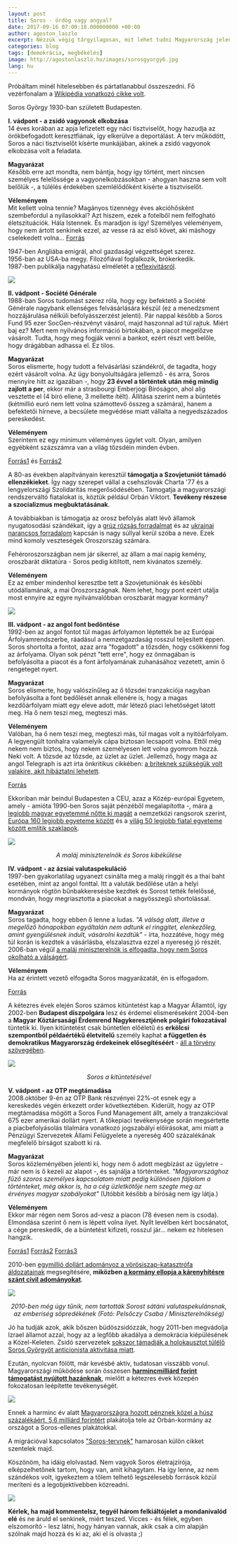 ```yaml
---
layout: post
title: Soros - ördög vagy angyal?
date: 2017-09-16 07:00:18.000000000 +00:00
author: agoston_laszlo
excerpt: Nézzük végig tárgyilagosan, mit lehet tudni Magyarország jelenlegi legnagyobb ellenségéről - vagy pártfogójáról? Vádpontról vádpontra, források alapján!
categories: blog
tags: [demokrácia, megbékélés]
image: http://agostonlaszlo.hu/images/sorosgyorgy6.jpg
lang: hu
---
```


Próbáltam minél hitelesebben és pártatlanabbul összeszedni. Fő vezérfonalam a [Wikipédia vonatkozó cikke volt](https://hu.wikipedia.org/wiki/Soros_Gy%C3%B6rgy).

Soros György 1930-ban született Budapesten.

**I. vádpont - a zsidó vagyonok elkobzása**<br />
14 éves korában az apja lefizetett egy náci tisztviselőt, hogy hazudja az örökbefogadott keresztfiának, így elkerülve a deportálást. A terv működött, Soros a náci tisztviselőt kísérte munkájában, akinek a zsidó vagyonok elkobzása volt a feladata.

**Magyarázat**<br />
Később erre azt mondta, nem bántja, hogy így történt, mert nincsen személyes felelőssége a vagyonelkobzásokban - ahogyan haszna sem volt belőlük -, a túlélés érdekében szemlélődőként kísérte a tisztviselőt. 

**Véleményem**<br />
Mit kellett volna tennie? Magányos tizennégy éves akcióhősként szembefordul a nyilasokkal? Azt hiszem, ezek a fotelből nem felfogható életszituációk. Hála Istennek. És maradjon is így! Személyes véleményem, hogy nem ártott senkinek ezzel, az vesse rá az első követ, aki máshogy cselekedett volna...
[Forrás](http://vigyazo.blog.hu/2017/01/11/dokumentum_soros_gyorgy_es_a_budapesti_deportalasok_interju_magyar_felirattal)

1947-ben Angliába emigrál, ahol gazdasági végzettséget szerez. <br />
1956-ban az USA-ba megy. Filozófiával foglalkozik, brókerkedik. <br />
1987-ben publikálja nagyhatású elméletét a [reflexivitásról](https://hu.wikipedia.org/wiki/Reflexivit%C3%A1s_(k%C3%B6zgazdas%C3%A1gtan)).

![](http://agostonlaszlo.hu/images/sorosgyorgy1.jpg)

**II. vádpont - Société Générale**<br />
1988-ban Soros tudomást szerez róla, hogy egy befektető a Société Générale nagybank ellenséges felvásárlására készül (ez a menedzsment hozzájárulása nélküli befolyásszerzést jelenti). Pár nappal később a Soros Fund 95 ezer SocGen-részvényt vásárol, majd haszonnal ad túl rajtuk. Miért baj ez? Mert nem nyilvános információ birtokában, a piacot megelőzve vásárolt. Tudta, hogy meg fogják venni a bankot, ezért részt vett belőle, hogy drágábban adhassa el. Ez tilos.

**Magyarázat**<br />
Soros elismerte, hogy tudott a felvásárlási szándékról, de tagadta, hogy ezért vásárolt volna. Az ügy bonyolultságára jellemző - és arra, Soros mennyire hitt az igazában -, hogy **23 évvel a történtek után még mindig zajlott a per**, ekkor már a strasbourgi Emberjogi Bíróságon, ahol alig vesztette el (4 bíró ellene, 3 mellette ítélt). Állítása szerint nem a büntetés (kétmillió euró nem lett volna számottevő összeg a számára), hanem a befektetői hírneve, a becsülete megvédése miatt vállalta a negyedszázados pereskedést.

**Véleményem**<br />
Szerintem ez egy minimum véleményes ügylet volt. Olyan, amilyen egyébként százszámra van a világ tőzsdéin minden évben.

[Forrás1](http://www.demokrata.hu/hir/kulfold/amikor-francia-birosag-elitelte-sorost) és [Forrás2](http://www.origo.hu/gazdasag/hirek/20110728-soros-gyorgy-magyar-amerikai-milliardos-emlekezetes-uzleti-huzasai.html)

A 80-as években alapítványain keresztül **támogatja a Szovjetuniót támadó ellenzékieket**. Így nagy szerepet vállal a csehszlovák Charta&nbsp;'77 és a lengyelországi Szolidaritás megerősödésében. Támogatja a magyarországi rendszerváltó fiatalokat is, köztük például Orbán Viktort. **Tevékeny részese a szocializmus megbuktatásának**.

<div class="fb-video" data-href="https://www.facebook.com/agostonlaszloartist/videos/1020669274703837/"  
  data-allowfullscreen="true" data-width="500"></div>

A továbbiakban is támogatja az orosz befolyás alatt lévő államok nyugatosodási szándékait, így a [grúz rózsás forradalmat](https://en.wikipedia.org/wiki/Rose_Revolution) és az [ukrajnai narancsos forradalom](https://en.wikipedia.org/wiki/Orange_Revolution) kapcsán is nagy súllyal kerül szóba a neve. Ezek mind komoly veszteségek Oroszország számára. 

Fehéroroszországban nem jár sikerrel, az állam a mai napig kemény, oroszbarát diktatúra - Soros pedig kitiltott, nem kivánatos személy.

**Véleményem**<br />
Ez az ember mindenhol keresztbe tett a Szovjetuniónak és későbbi utódállamának, a mai Oroszországnak. Nem lehet, hogy pont ezért utálja most ennyire az egyre nyilvánvalóbban oroszbarát magyar kormány?

![](http://agostonlaszlo.hu/images/sorosgyorgy2.jpg)

**III. vádpont - az angol font bedöntése**<br />
1992-ben az angol fontot túl magas árfolyamon léptették be az Európai Árfolyamrendszerbe, ráadásul a nemzetgazdaság rosszul teljesített éppen. Soros shortolta a fontot, azaz arra "fogadott" a tőzsdén, hogy csökkenni fog az árfolyama. Olyan sok pénzt "tett erre", hogy ez önmagában is befolyásolta a piacot és a font árfolyamának zuhanásához vezetett, amin ő rengeteget nyert.

**Magyarázat**<br />
Soros elismerte, hogy valószínűleg az ő tőzsdei tranzakciója nagyban befolyásolta a font bedőlését annak ellenére is, hogy a magas kezdőárfolyam miatt egy eleve adott, már létező piaci lehetőséget látott meg. Ha ő nem teszi meg, megteszi más.

**Véleményem**<br />
Valóban, ha ő nem teszi meg, megteszi más, túl magas volt a nyitóárfolyam. A legyengült tonhalra valamelyik cápa biztosan lecsapott volna. Ettől még nekem nem biztos, hogy nekem személyesen lett volna gyomrom hozzá. Neki volt. A tőzsde az tőzsde, az üzlet az üzlet. Jellemző, hogy maga az angol Telegraph is azt írta önkritikus cikkében: [a briteknek szükségük volt valakire, akit hibáztatni lehetett](http://www.telegraph.co.uk/finance/2773265/Billionaire-who-broke-the-Bank-of-England.html).

[Forrás](http://www.origo.hu/gazdasag/hirek/20110728-soros-gyorgy-magyar-amerikai-milliardos-emlekezetes-uzleti-huzasai.html)

Ekkoriban már beindul Budapesten a CEU, azaz a Közép-európai Egyetem, amely - amióta 1990-ben Soros saját pénzéből megalapította -, mára [a legjobb magyar egyetemmé nőtte ki magát](http://eduline.hu/felsooktatas/2017/6/21/Friss_lista_a_CEU_a_legjobb_helyen_a_magyar_1PNXYC) a nemzetközi rangsorok szerint, [Európa 160 legjobb egyeteme között](https://www.timeshighereducation.com/student/best-universities/best-universities-europe) és a [világ 50 legjobb fiatal egyeteme között említik szaklapok](http://hvg.hu/itthon/20170405_ceu_ranglista_times_higher_education).

![](http://agostonlaszlo.hu/images/sorosgyorgy3.jpg)
<center><em>A maláj miniszterelnök és Soros kibékülése</em></center>

**IV. vádpont - az ázsiai valutaspekuláció**<br />
1997-ben gyakorlatilag ugyanezt csinálta meg a maláj ringgit és a thai baht esetében, mint az angol fonttal. Itt a valuták bedőlése után a helyi kormányok rögtön bűnbakkeresésbe kezdtek és Sorost tették felelőssé, mondván, hogy megriasztotta a piacokat a nagyösszegű shortolással.

**Magyarázat**<br />
Soros tagadta, hogy ebben ő lenne a ludas. *"A válság alatt, illetve a megelőző hónapokban egyáltalán nem adtunk el ringgitet, elenkezőleg, amint gyengülésnek indult, vásárolni kezdtük"* - írta, hozzátéve, hogy még túl korán is kezdtek a vásárlásba, elszalasztva ezzel a nyereség jó részét. 2006-ban végül [a maláj miniszterelnök is elfogadta, hogy nem Soros okolható a válságért](http://www.abc.net.au/news/2006-12-15/malaysian-ex-premier-mahathir-and-billionaire/2154878).

**Véleményem**<br />
Ha az érintett vezető elfogadta Soros magyarázatát, én is elfogadom.

[Forrás](http://www.origo.hu/gazdasag/hirek/20110728-soros-gyorgy-magyar-amerikai-milliardos-emlekezetes-uzleti-huzasai.html)

A kétezres évek elején Soros számos kitüntetést kap a Magyar Államtól, így 2002-ben **Budapest díszpolgára** lesz és érdemei elismeréseként 2004-ben a **Magyar Köztársasági Érdemrend Nagykeresztjének polgári fokozatával** tüntetik ki. Ilyen kitüntetést csak büntetlen előéletű és **erkölcsi szempontból példaértékű életvitelű** személy kaphat **a független és demokratikus Magyarország érdekeinek elősegítéséért** - [áll a törvény szövegében](https://www.u-szeged.hu/download.php?docID=6374).

![](http://agostonlaszlo.hu/images/sorosgyorgy4.jpg)
<center><em>Soros a kitüntetésével</em></center>

**V. vádpont - az OTP megtámadása**<br />
2008.október 9-én az OTP Bank részvényei 22%-ot esnek egy a kereskedés végén érkezett order következtében. Kiderült, hogy az OTP megtámadása mögött a Soros Fund Management állt, amely a tranzakcióval 675 ezer amerikai dollárt nyert. A tőkepiaci tevékenysége során megsértette a piacbefolyásolás tilalmára vonatkozó jogszabályi előírásokat, ami miatt a Pénzügyi Szervezetek Állami Felügyelete a nyereség 400 százalékának megfelelő bírságot szabott ki rá.

**Magyarázat**<br />
Soros közleményében jelenti ki, hogy nem ő adott megbízást az ügyletre - már nem is ő kezeli az alapot -, és sajnálja a történteket. *"Magyarországhoz fűző szoros személyes kapcsolatom miatt pedig különösen fájlalom a történteket, még akkor is, ha a cég üzletkötője nem szegte meg az érvényes magyar szabályokat"* (Utóbbit később a bíróság nem így látja.)

**Véleményem**<br />
Ekkor már régen nem Soros ad-vesz a piacon (78 évesen nem is csoda). Elmondása szerint ő nem is lépett volna ilyet. Nyílt levélben kért bocsánatot, a cége pereskedik, de a büntetést kifizeti, rosszul jár... nekem ez hitelesen hangzik.

[Forrás1](https://hu.wikipedia.org/wiki/Soros_Gy%C3%B6rgy#cite_note-26) [Forrás2](http://index.hu/gazdasag/tozsde/2009/03/26/soros_allt_az_otp_oktoberi_megtamadasa_mogott) [Forrás3](http://www.origo.hu/gazdasag/hirek/20110728-soros-gyorgy-magyar-amerikai-milliardos-emlekezetes-uzleti-huzasai.html)

2010-ben [egymillió dollárt adományoz a vörösiszap-katasztrófa áldozatainak](http://www.origo.hu/itthon/20101008-egymillio-dollart-ad-soros-gyorgy-alapitvanya-az-iszapkatasztrofa-aldozatainak.html) megsegítésére, **miközben [a kormány ellopja a kárenyhítésre szánt civil adományokat](http://nol.hu/belfold/20111130-einstandolt_adomanyok-1289823)**.

![](http://agostonlaszlo.hu/images/sorosgyorgy5.jpg)
<center><em>2010-ben még úgy tűnik, nem tartották Sorost sátáni valutaspekulánsnak, az emberiség&nbsp;söpredékének (Fotó: Pelsőczy Csaba / Miniszterelnökség)</em></center>

Jó ha tudják azok, akik bőszen büdöszsidózzák, hogy 2011-ben megvádolja Izrael államot azzal, hogy az a legfőbb akadálya a demokrácia kiépülésének a Közel-Keleten. Zsidó szervezetek [sokszor támadják a holokausztot túlélő Soros Györgyöt anticionista aktivitása miatt](http://zsido.com/wikileaks-soros-dollar-milliokat-adomanyozott-izrael-ellenes-szervezeteknek/).

Ezután, nyolcvan fölött, már kevésbé aktív, tudatosan visszább vonul. Magyarországi működése során összesen **[harmincmilliárd forint támogatást nyújtott hazánknak](http://www.origo.hu/gazdasag/hirek/20110728-soros-gyorgy-magyar-amerikai-milliardos-emlekezetes-uzleti-huzasai.html)**, mielőtt a kétezres évek közepén fokozatosan leépítette tevékenységét. 

![](http://agostonlaszlo.hu/images/sorosgyorgy7.jpg)

Ennek a harminc év alatt [Magyarországra hozott pénznek közel a húsz százalékáért, 5,6 milliárd forintért](http://24.hu/belfold/2017/07/02/56-milliardot-plakatol-el-a-kormany-soros-ellen/) plakátolja tele az Orbán-kormány az országot a Soros-ellenes plakátokkal.

A migrációval kapcsolatos ["Soros-tervnek"](http://index.hu/belfold/2017/09/08/soros_terv_migracio_fidesz_kvotaper/) hamarosan külön cikket szentelek majd.

Köszönöm, ha idáig elolvastad. Nem vagyok Soros életrajzírója, elképzelhetőnek tartom, hogy van, amit kihagytam. Ha így lenne, az nem szándékos volt, igyekeztem a tőlem telhető legszélesebb források közül meríteni és a legobjektívebben közreadni.

![](http://agostonlaszlo.hu/images/felkialtojel.jpg)

**Kérlek, ha majd kommentelsz, tegyél három felkiáltójelet a mondanivalód elé** és ne áruld el senkinek, miért teszed. Vicces - és félek, egyben elszomorító - lesz látni, hogy hányan vannak, akik csak a cím alapján szólnak majd hozzá és ki az, aki el is olvasta ;)

